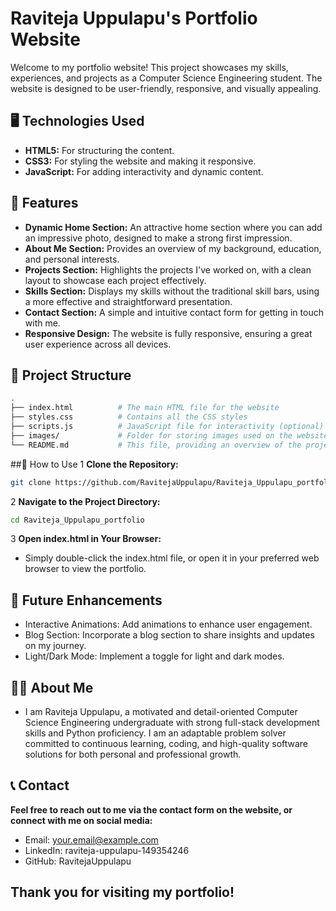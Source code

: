 # Raviteja Uppulapu's Portfolio Website

Welcome to my portfolio website! This project showcases my skills, experiences, and projects as a Computer Science Engineering student. The website is designed to be user-friendly, responsive, and visually appealing.

## 🖥️ Technologies Used

- **HTML5:** For structuring the content.
- **CSS3:** For styling the website and making it responsive.
- **JavaScript:** For adding interactivity and dynamic content.

## 🌟 Features

- **Dynamic Home Section:** An attractive home section where you can add an impressive photo, designed to make a strong first impression.
- **About Me Section:** Provides an overview of my background, education, and personal interests.
- **Projects Section:** Highlights the projects I've worked on, with a clean layout to showcase each project effectively.
- **Skills Section:** Displays my skills without the traditional skill bars, using a more effective and straightforward presentation.
- **Contact Section:** A simple and intuitive contact form for getting in touch with me.
- **Responsive Design:** The website is fully responsive, ensuring a great user experience across all devices.

## 📁 Project Structure

  ```bash
.
├── index.html          # The main HTML file for the website
├── styles.css          # Contains all the CSS styles
├── scripts.js          # JavaScript file for interactivity (optional)
├── images/             # Folder for storing images used on the website
└── README.md           # This file, providing an overview of the project
 ```
##📝 How to Use
1 **Clone the Repository:**
```bash
git clone https://github.com/RavitejaUppulapu/Raviteja_Uppulapu_portfolio
```
2 **Navigate to the Project Directory:**

```bash
cd Raviteja_Uppulapu_portfolio
```
3 **Open index.html in Your Browser:**

- Simply double-click the index.html file, or open it in your preferred web browser to view the portfolio.
## 🚀 Future Enhancements
- Interactive Animations: Add animations to enhance user engagement.
- Blog Section: Incorporate a blog section to share insights and updates on my journey.
- Light/Dark Mode: Implement a toggle for light and dark modes.
## 🧑‍💻 About Me
- I am Raviteja Uppulapu, a motivated and detail-oriented Computer Science Engineering undergraduate with strong full-stack development skills and Python proficiency. I am an adaptable problem solver committed to continuous learning, coding, and high-quality software solutions for both personal and professional growth.

## 📞 Contact
 **Feel free to reach out to me via the contact form on the website, or connect with me on social media:**

- Email: your.email@example.com
- LinkedIn: raviteja-uppulapu-149354246
- GitHub: RavitejaUppulapu
## Thank you for visiting my portfolio!
